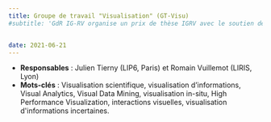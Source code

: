 ```yaml
---
title: Groupe de travail "Visualisation" (GT-Visu)
#subtitle: 'GdR IG-RV organise un prix de thèse IGRV avec le soutien des associations AFIG, AFRV et EGFR. L’objectif de ce prix de thèse est de récompenser chaque année une excellente thèse issue de la communauté du GdR IG-RV.'


date: 2021-06-21
---
```


* **Responsables** : Julien Tierny (LIP6, Paris) et Romain Vuillemot (LIRIS, Lyon)
* **Mots-clés** : Visualisation scientifique, visualisation d’informations, Visual Analytics, Visual Data Mining, visualisation in-situ, High Performance Visualization, interactions visuelles, visualisation d'informations incertaines.
